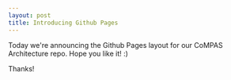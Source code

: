```yaml
---
layout: post
title: Introducing Github Pages
---
```


Today we're announcing the Github Pages layout for our CoMPAS Architecture repo.
Hope you like it! :)

Thanks!
